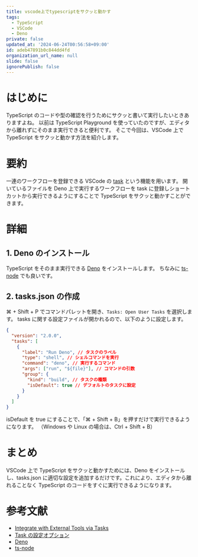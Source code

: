 ```yaml
---
title: vscode上でtypescriptをサクッと動かす
tags:
  - TypeScript
  - VSCode
  - Deno
private: false
updated_at: '2024-06-24T00:56:58+09:00'
id: adeb47891b0c844dd4fd
organization_url_name: null
slide: false
ignorePublish: false
---
```


# はじめに

TypeScript のコードや型の確認を行うためにサクッと書いて実行したいときありますよね。
以前は TypeScript Playground を使っていたのですが、エディタから離れずにそのまま実行できると便利です。
そこで今回は、VSCode 上で TypeScript をサクッと動かす方法を紹介します。

# 要約

一連のワークフローを登録できる VSCode の [task](https://code.visualstudio.com/docs/editor/tasks) という機能を用います。
開いているファイルを Deno 上で実行するワークフローを task に登録しショートカットから実行できるようにすることで TypeScript をサクッと動かすことができます。

# 詳細

## 1. Deno のインストール

TypeScript をそのまま実行できる [Deno](https://deno.com/) をインストールします。
ちなみに [ts-node](https://www.npmjs.com/package/ts-node) でも良いです。

## 2. tasks.json の作成

⌘ + Shift + P でコマンドパレットを開き、`Tasks: Open User Tasks` を選択します。
tasks に関する設定ファイルが開かれるので、以下のように設定します。

```json
{
  "version": "2.0.0",
  "tasks": [
    {
      "label": "Run Deno", // タスクのラベル
      "type": "shell", // シェルコマンドを実行
      "command": "deno", // 実行するコマンド
      "args": ["run", "${file}"], // コマンドの引数
      "group": {
        "kind": "build", // タスクの種類
        "isDefault": true // デフォルトのタスクに設定
      }
    }
  ]
}
```

isDefault を true にすることで、「⌘ + Shift + B」を押すだけで実行できるようになります。
（Windows や Linux の場合は、Ctrl + Shift + B）

# まとめ

VSCode 上で TypeScript をサクッと動かすためには、Deno をインストールし、tasks.json に適切な設定を追加するだけです。これにより、エディタから離れることなく TypeScript のコードをすぐに実行できるようになります。

# 参考文献

- [Integrate with External Tools via Tasks](https://code.visualstudio.com/docs/editor/tasks)
- [Task の設定オプション](https://code.visualstudio.com/docs/editor/tasks-appendix)
- [Deno](https://deno.com/)
- [ts-node](https://www.npmjs.com/package/ts-node)
